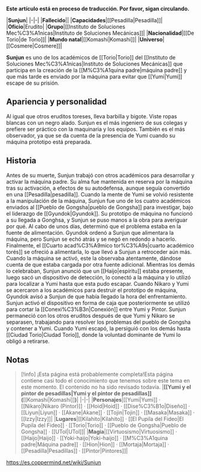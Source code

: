 **Este artículo está en proceso de traducción. Por favor, sigan circulando.**


|**Sunjun**|
|-|-|
|**Fallecido**||
|**Capacidades**|[[Pesadilla\|Pesadilla]]|
|**Oficio**|Erudito|
|**Grupo**|[[Instituto de Soluciones Mec%C3%A1nicas\|Instituto de Soluciones Mecánicas]]|
|**Nacionalidad**|[[De Torio\|de Torio]]|
|**Mundo natal**|[[Komashi\|Komashi]]|
|**Universo**|[[Cosmere\|Cosmere]]|

**Sunjun** es uno de los académicos de [[Torio\|Torio]] del [[Instituto de Soluciones Mec%C3%A1nicas\|Instituto de Soluciones Mecánicas]] que participa en la creación de la [[M%C3%A1quina padre\|máquina padre]] y que más tarde es enviado por la máquina para evitar que [[Yumi\|Yumi]] escape de su prisión.

## Apariencia y personalidad
Al igual que otros eruditos toreses, lleva barbilla y bigote. Viste ropas blancas con un  negro alado.
Sunjun es el más ingeniero de sus colegas y prefiere ser práctico con la maquinaria y los equipos. También es el más observador, ya que se da cuenta de la presencia de Yumi cuando su máquina prototipo está preparada.

## Historia
Antes de su muerte, Sunjun trabajó con otros académicos para desarrollar y activar la máquina padre. Su alma fue mantenida en reserva por la máquina tras su activación, a efectos de su autodefensa, aunque seguía convertido en una [[Pesadilla\|pesadilla]]. Cuando la mente de Yumi se volvió resistente a la manipulación de la máquina, Sunjun fue uno de los cuatro académicos enviados al [[Pueblo de Gongsha\|pueblo de Gongsha]] para investigar, bajo el liderazgo de [[Gyundok\|Gyundok]].
Su prototipo de máquina no funcionó a su llegada a Gonghsa, y Sunjun se puso manos a la obra para averiguar por qué. Al cabo de unos días, determinó que el problema estaba en la fuente de alimentación. Gyundok ordenó a Sunjun que alimentara la máquina, pero Sunjun se echó atrás y se negó en redondo a hacerlo. Finalmente, el [[Cuarto acad%C3%A9mico tor%C3%A9s\|cuarto académico torés]] se ofreció a alimentarla, lo que llevó a Sunjun a retroceder aún más. Cuando la máquina se activó, este la observaba atentamente, dándose cuenta de que estaba cargada por otra fuente adicional. Mientras los demás lo celebraban, Sunjun anunció que un [[Haijo\|espíritu]] estaba presente, luego sacó un dispositivo de detección, lo conectó a la máquina y lo utilizó para localizar a Yumi hasta que esta pudo escapar.
Cuando Nikaro y Yumi se acercaron a los académicos para destruir el prototipo de máquina, Gyundok avisó a Sunjun de que había llegado la hora del enfrentamiento. Sunjun activó el dispositivo en forma de caja que posteriormente se utilizó para cortar la [[Conexi%C3%B3n\|Conexión]] entre Yumi y Pintor.
Sunjun permaneció con los otros eruditos después de que Yumi y Nikaro se separasen, trabajando para resolver los problemas del pueblo de Gongsha y contener a Yumi. Cuando Yumi escapó, la persiguió con los demás hasta [[Ciudad Torio\|Ciudad Torio]], donde la voluntad dominante de Yumi lo obligó a retirarse.

## Notas

> [!info] ¡Esta página está probablemente completa!Esta página contiene casi todo el conocimiento que tenemos sobre este tema en este momento.
El contenido no ha sido revisado todavía.
|**[[Yumi y el pintor de pesadillas\|Yumi y el pintor de pesadillas]] (**[[Komashi\|Komashi]]**)**|
|-|-|
|**Personajes**|[[Yumi\|Yumi]] · [[Nikaro\|Nikaro (Pintor)]] · [[Hoid\|Hoid]] · [[Dise%C3%B1o\|Diseño]] · [[Liyun\|Liyun]] · [[Akane\|Akane]] · [[Tojin\|Tojin]] · [[Masaka\|Masaka]] · [[Izzy\|Izzy]]|
|**Lugares**|[[Kilahito\|Kilahito]] · [[El Pupila del Fideo\|El Pupila del Fideo]] · [[Torio\|Torio]] · [[Pueblo de Gongsha\|Pueblo de Gongsha]] · [[UTol\|UTol]]|
|**Magia**|[[Virtuosismo\|Virtuosismo]] · [[Haijo\|Haijo]] · [[Yoki-haijo\|Yoki-haijo]] · [[M%C3%A1quina padre\|Máquina padre]] · [[Hion\|Hion]] · [[Mortaja\|Mortaja]] · [[Pesadilla\|Pesadillas]] · [[Pintor\|Pintores]]|



https://es.coppermind.net/wiki/Sunjun